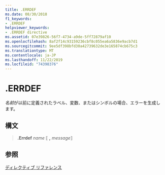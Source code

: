 ```yaml
---
title: .ERRDEF
ms.date: 08/30/2018
f1_keywords:
- .ERRDEF
helpviewer_keywords:
- .ERRDEF directive
ms.assetid: 07e39826-56f7-4734-a9de-5ff72879af10
ms.openlocfilehash: 8af2f14c93159236cbf8c055ea6a5836e9acb7d1
ms.sourcegitcommit: 9ee5df398bfd30a42739632de3e165874cb675c3
ms.translationtype: MT
ms.contentlocale: ja-JP
ms.lasthandoff: 11/22/2019
ms.locfileid: "74398376"
---
```

# <a name="errdef"></a>.ERRDEF

*名前*が以前に定義されたラベル、変数、またはシンボルの場合、エラーを生成します。

## <a name="syntax"></a>構文

> **.Errdef** *name* ⟦ __,__ *message*⟧

## <a name="see-also"></a>参照

[ディレクティブ リファレンス](../../assembler/masm/directives-reference.md)
